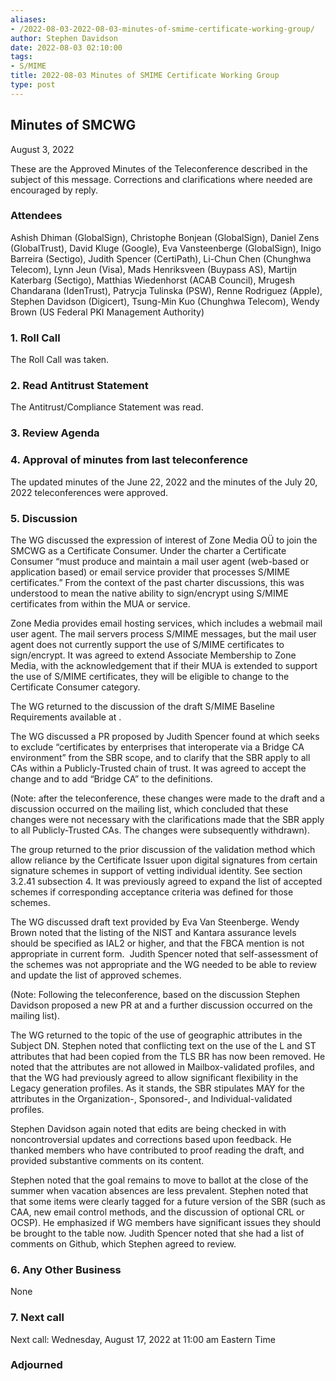 ```yaml
---
aliases:
- /2022-08-03-2022-08-03-minutes-of-smime-certificate-working-group/
author: Stephen Davidson
date: 2022-08-03 02:10:00
tags:
- S/MIME
title: 2022-08-03 Minutes of SMIME Certificate Working Group 
type: post
---
```


## Minutes of SMCWG 

August 3, 2022

These are the Approved Minutes of the Teleconference described in the subject of this message. Corrections and clarifications where needed are encouraged by reply.

### Attendees 

Ashish Dhiman (GlobalSign), Christophe Bonjean (GlobalSign), Daniel Zens (GlobalTrust), David Kluge (Google), Eva Vansteenberge (GlobalSign), Inigo Barreira (Sectigo), Judith Spencer (CertiPath), Li-Chun Chen (Chunghwa Telecom), Lynn Jeun (Visa), Mads Henriksveen (Buypass AS), Martijn Katerbarg (Sectigo), Matthias Wiedenhorst (ACAB Council), Mrugesh Chandarana (IdenTrust), Patrycja Tulinska (PSW), Renne Rodriguez (Apple), Stephen Davidson (Digicert), Tsung-Min Kuo (Chunghwa Telecom), Wendy Brown (US Federal PKI Management Authority)

### 1. Roll Call 

The Roll Call was taken.

### 2. Read Antitrust Statement 

The Antitrust/Compliance Statement was read.

### 3. Review Agenda 

### 4. Approval of minutes from last teleconference 

The updated minutes of the June 22, 2022 and the minutes of the July 20, 2022 teleconferences were approved.

### 5. Discussion 

The WG discussed the expression of interest of Zone Media OÜ to join the SMCWG as a Certificate Consumer. Under the charter a Certificate Consumer “must produce and maintain a mail user agent (web-based or application based) or email service provider that processes S/MIME certificates.” From the context of the past charter discussions, this was understood to mean the native ability to sign/encrypt using S/MIME certificates from within the MUA or service.

Zone Media provides email hosting services, which includes a webmail mail user agent. The mail servers process S/MIME messages, but the mail user agent does not currently support the use of S/MIME certificates to sign/encrypt. It was agreed to extend Associate Membership to Zone Media, with the acknowledgement that if their MUA is extended to support the use of S/MIME certificates, they will be eligible to change to the Certificate Consumer category.

The WG returned to the discussion of the draft S/MIME Baseline Requirements available at .

The WG discussed a PR proposed by Judith Spencer found at which seeks to exclude “certificates by enterprises that interoperate via a Bridge CA environment” from the SBR scope, and to clarify that the SBR apply to all CAs within a Publicly-Trusted chain of trust. It was agreed to accept the change and to add “Bridge CA” to the definitions.

(Note: after the teleconference, these changes were made to the draft and a discussion occurred on the mailing list, which concluded that these changes were not necessary with the clarifications made that the SBR apply to all Publicly-Trusted CAs. The changes were subsequently withdrawn).

The group returned to the prior discussion of the validation method which allow reliance by the Certificate Issuer upon digital signatures from certain signature schemes in support of vetting individual identity. See section 3.2.41 subsection 4. It was previously agreed to expand the list of accepted schemes if corresponding acceptance criteria was defined for those schemes.

The WG discussed draft text provided by Eva Van Steenberge. Wendy Brown noted that the listing of the NIST and Kantara assurance levels should be specified as IAL2 or higher, and that the FBCA mention is not appropriate in current form.  Judith Spencer noted that self-assessment of the schemes was not appropriate and the WG needed to be able to review and update the list of approved schemes.

(Note: Following the teleconference, based on the discussion Stephen Davidson proposed a new PR at and a further discussion occurred on the mailing list).

The WG returned to the topic of the use of geographic attributes in the Subject DN. Stephen noted that conflicting text on the use of the L and ST attributes that had been copied from the TLS BR has now been removed. He noted that the attributes are not allowed in Mailbox-validated profiles, and that the WG had previously agreed to allow significant flexibility in the Legacy generation profiles. As it stands, the SBR stipulates MAY for the attributes in the Organization-, Sponsored-, and Individual-validated profiles.

Stephen Davidson again noted that edits are being checked in with noncontroversial updates and corrections based upon feedback. He thanked members who have contributed to proof reading the draft, and provided substantive comments on its content.

Stephen noted that the goal remains to move to ballot at the close of the summer when vacation absences are less prevalent. Stephen noted that that some items were clearly tagged for a future version of the SBR (such as CAA, new email control methods, and the discussion of optional CRL or OCSP). He emphasized if WG members have significant issues they should be brought to the table now. Judith Spencer noted that she had a list of comments on Github, which Stephen agreed to review.

### 6. Any Other Business 

None

### 7. Next call 

Next call: Wednesday, August 17, 2022 at 11:00 am Eastern Time

### Adjourned